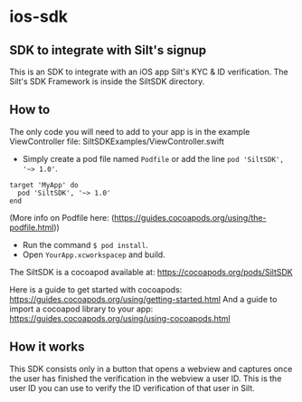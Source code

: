 # ios-sdk

## SDK to integrate with Silt's signup
This is an SDK to integrate with an iOS app Silt's KYC & ID verification.
The Silt's SDK Framework is inside the SiltSDK directory.

## How to

The only code you will need to add to your app is in the example ViewController file:
SiltSDKExamples/ViewController.swift

- Simply create a pod file named `Podfile` or add the line `pod 'SiltSDK', '~> 1.0'`.

```
target 'MyApp' do
  pod 'SiltSDK', '~> 1.0'
end
```
(More info on Podfile here: (https://guides.cocoapods.org/using/the-podfile.html))
 
- Run the command `$ pod install`.
- Open `YourApp.xcworkspacep` and build.

The SiltSDK is a cocoapod available at:
https://cocoapods.org/pods/SiltSDK

Here is a guide to get started with cocoapods: https://guides.cocoapods.org/using/getting-started.html
And a guide to import a cocoapod library to your app: https://guides.cocoapods.org/using/using-cocoapods.html


## How it works
This SDK consists only in a button that opens a webview and captures once the user has finished the verification in the webview a user ID.
This is the user ID you can use to verify the ID verification of that user in Silt.
